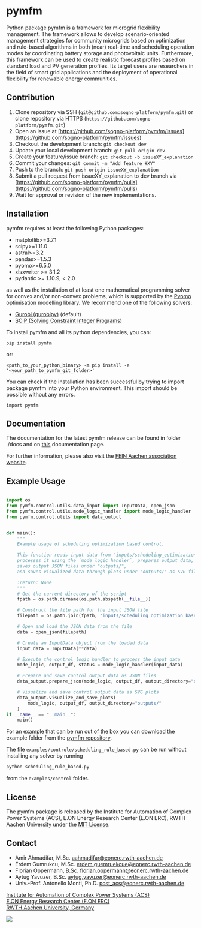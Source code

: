 # pymfm

Python package pymfm is a framework for microgrid flexibility management. The framework allows to develop scenario-oriented management strategies for community microgrids based on optimization and rule-based algorithms in both (near) real-time and scheduling operation modes by coordinating battery storage and photovoltaic units. Furthermore, this framework can be used to create realistic forecast profiles based on standard load and PV generation profiles. Its target users are researchers in the field of smart grid applications and the deployment of operational flexibility for renewable energy communities.

## Contribution
1. Clone repository via SSH (`git@github.com:sogno-platform/pymfm.git`) or clone repository via HTTPS (`https://github.com/sogno-platform/pymfm.git`)
2. Open an issue at [https://github.com/sogno-platform/pymfm/issues](https://github.com/sogno-platform/pymfm/issues)
3. Checkout the development branch: `git checkout dev` 
4. Update your local development branch: `git pull origin dev`
5. Create your feature/issue branch: `git checkout -b issueXY_explanation`
6. Commit your changes: `git commit -m "Add feature #XY"`
7. Push to the branch: `git push origin issueXY_explanation`
8. Submit a pull request from issueXY_explanation to dev branch via [https://github.com/sogno-platform/pymfm/pulls](https://github.com/sogno-platform/pymfm/pulls)
9. Wait for approval or revision of the new implementations.

## Installation

pymfm requires at least the following Python packages:
- matplotlib>=3.7.1
- scipy>=1.11.0
- astral>=3.2
- pandas>=1.5.3
- pyomo>=6.5.0
- xlsxwriter >= 3.1.2
- pydantic >= 1.10.9, < 2.0

as well as the installation of at least one mathematical programming solver for convex and/or non-convex problems, which is supported by the [Pyomo](http://www.pyomo.org/) optimisation modelling library.
We recommend one of the following solvers:

- [Gurobi (gurobipy)](https://www.gurobi.com/products/gurobi-optimizer/) (default)
- [SCIP (Solving Constraint Integer Programs)](https://scipopt.org/)

To install pymfm and all its python dependencies, you can:

`pip install pymfm`

or:

`<path_to_your_python_binary> -m pip install -e '<your_path_to_pymfm_git_folder>'`


You can check if the installation has been successful by trying to import package pymfm into your Python environment.
This import should be possible without any errors.

`import pymfm`


## Documentation

The documentation for the latest pymfm release can be found in folder ./docs and on [this](https://pymfm.fein-aachen.org//) documentation page.

For further information, please also visit the [FEIN Aachen association website](https://www.fein-aachen.org/en/).


## Example Usage

```python

import os
from pymfm.control.utils.data_input import InputData, open_json
from pymfm.control.utils.mode_logic_handler import mode_logic_handler
from pymfm.control.utils import data_output


def main():
    """
    Example usage of scheduling optimization based control.

    This function reads input data from "inputs/scheduling_optimization_based.json" JSON file, 
    processes it using the `mode_logic_handler`, prepares output data, 
    saves output JSON files under "outputs/", 
    and saves visualized data through plots under "outputs/" as SVG files.

    :return: None
    """
    # Get the current directory of the script
    fpath = os.path.dirname(os.path.abspath(__file__))

    # Construct the file path for the input JSON file
    filepath = os.path.join(fpath, "inputs/scheduling_optimization_based.json")

    # Open and load the JSON data from the file
    data = open_json(filepath)

    # Create an InputData object from the loaded data
    input_data = InputData(**data)

    # Execute the control logic handler to process the input data
    mode_logic, output_df, status = mode_logic_handler(input_data)

    # Prepare and save control output data as JSON files
    data_output.prepare_json(mode_logic, output_df, output_directory="outputs/")

    # Visualize and save control output data as SVG plots
    data_output.visualize_and_save_plots(
        mode_logic, output_df, output_directory="outputs/"
    )
if __name__ == "__main__":
    main()
```

For an example that can be run out of the box you can download the example folder from the [pymfm repository](https://git.rwth-aachen.de/acs/public/automation/pymfm/-/tree/main/src/examples).

The file `examples/controle/scheduling_rule_based.py` can be run without installing any solver by running 
```bash
python scheduling_rule_based.py
```

from the `examples/control` folder.

## License

The pymfm package is released by the Institute for Automation of Complex Power Systems (ACS), E.ON Energy Research Center (E.ON ERC), RWTH Aachen University under the [MIT License](https://opensource.org/licenses/MIT).




## Contact

- Amir Ahmadifar, M.Sc. <aahmadifar@eonerc.rwth-aachen.de>
- Erdem Gumrukcu, M.Sc. <erdem.guemruekcue@eonerc.rwth-aachen.de>
- Florian Oppermann, B.Sc. <florian.oppermann@eonerc.rwth-aachen.de>
- Aytug Yavuzer, B.Sc. <aytug.yavuzer@eonerc.rwth-aachen.de>
- Univ.-Prof. Antonello Monti, Ph.D. <post_acs@eonerc.rwth-aachen.de>

[Institute for Automation of Complex Power Systems (ACS)](http://www.acs.eonerc.rwth-aachen.de) \
[E.ON Energy Research Center (E.ON ERC)](http://www.eonerc.rwth-aachen.de) \
[RWTH Aachen University, Germany](http://www.rwth-aachen.de)


<img src="https://www.eonerc.rwth-aachen.de/global/show_picture.asp?id=aaaaaaaaaakevlz"/>


